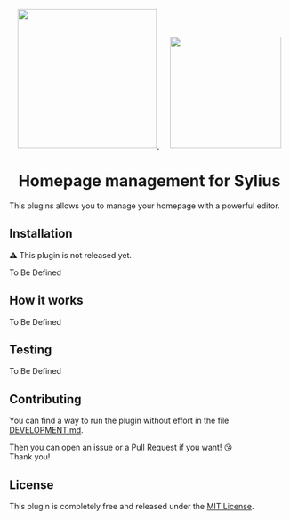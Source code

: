 <p align="center">
    <a href="https://monsieurbiz.com" target="_blank">
        <img src="https://monsieurbiz.com/logo.png" width="250px" />
    </a>
    &nbsp;&nbsp;&nbsp;&nbsp;
    <a href="https://sylius.com" target="_blank">
        <img src="https://demo.sylius.com/assets/shop/img/logo.png" width="200px" />
    </a>
</p>

<h1 align="center">Homepage management for Sylius</h1>

<!--
[![Homepage Plugin license](https://img.shields.io/github/license/monsieurbiz/SyliusHomepagePlugin?public)](https://github.com/monsieurbiz/SyliusHomepagePlugin/blob/master/LICENSE)
![Tests](https://github.com/monsieurbiz/SyliusHomepagePlugin/workflows/CI/badge.svg)
[![Scrutinizer Code Quality](https://scrutinizer-ci.com/g/monsieurbiz/SyliusHomepagePlugin/badges/quality-score.png?b=master)](https://scrutinizer-ci.com/g/monsieurbiz/SyliusHomepagePlugin/?branch=master)
-->

This plugins allows you to manage your homepage with a powerful editor.

## Installation

⚠️ This plugin is not released yet.

To Be Defined

<!--

**Beware!**

> This installation instruction assumes that you're using Symfony Flex.

1. Require the plugin using composer

    ```bash
    composer require monsieurbiz/sylius-homepage-plugin
    ```

2. Generate & Run Doctrine migrations

    ```
    ./bin/console doctrine:migration:diff
    ./bin/console doctrine:migration:migrate
    ```
-->

## How it works

To Be Defined

## Testing

To Be Defined

<!-- See [TESTING.md](TESTING.md). -->

## Contributing

You can find a way to run the plugin without effort in the file [DEVELOPMENT.md](./DEVELOPMENT.md).

Then you can open an issue or a Pull Request if you want! 😘  
Thank you!

## License

This plugin is completely free and released under the [MIT License](https://github.com/monsieurbiz/SyliusHomepagePlugin/blob/master/LICENSE).
